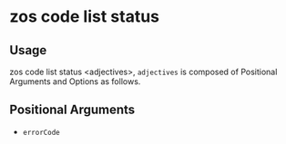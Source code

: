 # zos code list status 

## Usage

zos code list status &lt;adjectives&gt;, `adjectives` is composed of Positional Arguments and Options as follows.

## Positional Arguments

- `errorCode`


